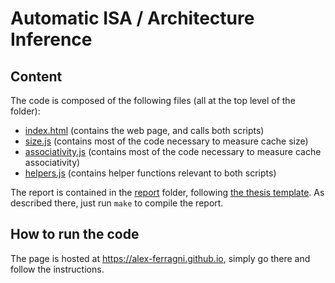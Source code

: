 # Automatic ISA / Architecture Inference

## Content 

The code is composed of the following files (all at the top level of the folder):
- [index.html](index.html) (contains the web page, and calls both scripts)
- [size.js](size.js) (contains most of the code necessary to measure cache size)
- [associativity.js](associativity.js) (contains most of the code necessary to measure cache associativity)
- [helpers.js](helpers.js) (contains helper functions relevant to both scripts)

The report is contained in the [report](report) folder, following [the thesis template](https://github.com/HexHive/thesis_template).
As described there, just run ```make``` to compile the report.

## How to run the code

The page is hosted at https://alex-ferragni.github.io, simply go there and follow the instructions.
